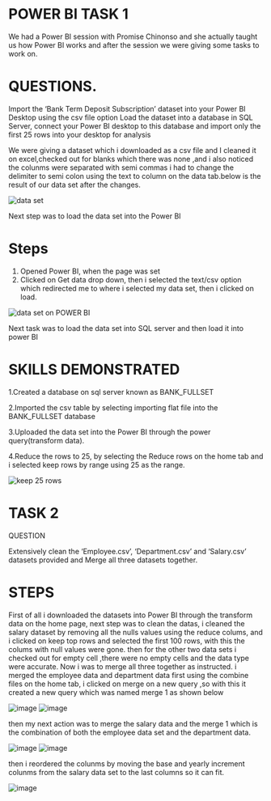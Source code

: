 # POWER BI TASK 1

We had a Power BI session with Promise Chinonso and she actually taught us how Power BI  works and after the session we were giving some tasks to work on.

# QUESTIONS.

Import the ‘Bank Term Deposit Subscription’ dataset into your Power BI Desktop using the csv file option
Load the dataset into a database in SQL Server, connect your Power BI desktop to this database and import only the first 25 rows into your desktop for analysis



We were giving a dataset which i downloaded as a csv file and I cleaned it on excel,checked out for blanks which there was none ,and i also noticed the colunms were separated with semi commas i had to change the delimiter to semi colon using the text to column on the data tab.below is the result of our data set after the changes.

![data set](https://github.com/Maris27/Learning-Power-BI/assets/140453106/5f943c89-b61b-4705-ba42-ff1ee2bdaca8)


Next step was to load the data set into the Power BI

# Steps 
1. Opened Power BI, when the page was set
2. Clicked on Get data drop down, then i selected the text/csv option which redirected me to where i selected my data set, then i clicked on load. 


![data set on POWER BI](https://github.com/Maris27/Learning-Power-BI/assets/140453106/41568f80-1e09-47b1-a186-944fde01f1df)





Next task was to load the data set into SQL server and then load it into power BI

# SKILLS DEMONSTRATED

1.Created a database on sql server known as BANK_FULLSET

2.Imported the csv table by selecting importing flat file into the BANK_FULLSET database

3.Uploaded the data set into the Power BI through the power query(transform data).

4.Reduce the rows to 25, by selecting the Reduce rows on the home tab and i selected keep rows by range using 25 as the range.


![keep 25 rows](https://github.com/Maris27/Learning-Power-BI/assets/140453106/3720a758-79b7-48ac-be4e-443f916d71c0)





# TASK 2

QUESTION

Extensively clean the ‘Employee.csv’, ‘Department.csv’ and ‘Salary.csv’ datasets provided and  Merge all three datasets together.

# STEPS
First of all i downloaded the datasets into Power BI through the transform data on the home page, next step was to clean the datas, 
i cleaned the salary dataset by removing all the nulls values using the reduce colums, and i clicked on keep top rows and selected the first 100 rows, with this the colums with null values were gone. then for the other two data sets i checked out for empty cell ,there were no empty cells and the data type were accurate.
Now i was to merge all three together as instructed. 
i merged the employee data and department data first using the combine files on the home tab, i clicked on merge on a new query ,so with this it created a new query which was named merge 1 as shown below



![image](https://github.com/Maris27/Learning-Power-BI/assets/140453106/19bb411d-3753-4ac7-9c85-0055ff562987)
![image](https://github.com/Maris27/Learning-Power-BI/assets/140453106/80ae84e9-6448-4588-a908-571884beddfd)



then my next action was to merge the salary data and the merge 1 which is the combination of both the employee data set and the department data.

![image](https://github.com/Maris27/Learning-Power-BI/assets/140453106/c5dfea37-91b3-47c6-980c-6a0e61226a1d)    ![image](https://github.com/Maris27/Learning-Power-BI/assets/140453106/7dab4a2b-2148-4be5-ba57-734f4596d1b0)


then i reordered the colunms by moving the base and yearly increment colunms from the salary data set to the last columns so it can fit.


![image](https://github.com/Maris27/Learning-Power-BI/assets/140453106/3a3ea3d3-0445-4a53-b01e-7d8098ae798b)
















